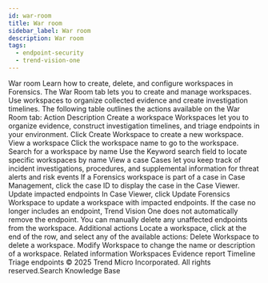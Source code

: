 ```yaml
---
id: war-room
title: War room
sidebar_label: War room
description: War room
tags:
  - endpoint-security
  - trend-vision-one
---
```


 War room Learn how to create, delete, and configure workspaces in Forensics. The War Room tab lets you to create and manage workspaces. Use workspaces to organize collected evidence and create investigation timelines. The following table outlines the actions available on the War Room tab: Action Description Create a workspace Workspaces let you to organize evidence, construct investigation timelines, and triage endpoints in your environment. Click Create Workspace to create a new workspace. View a workspace Click the workspace name to go to the workspace. Search for a workspace by name Use the Keyword search field to locate specific workspaces by name View a case Cases let you keep track of incident investigations, procedures, and supplemental information for threat alerts and risk events If a Forensics workspace is part of a case in Case Management, click the case ID to display the case in the Case Viewer. Update impacted endpoints In Case Viewer, click Update Forensics Workspace to update a workspace with impacted endpoints. If the case no longer includes an endpoint, Trend Vision One does not automatically remove the endpoint. You can manually delete any unaffected endpoints from the workspace. Additional actions Locate a workspace, click at the end of the row, and select any of the available actions: Delete Workspace to delete a workspace. Modify Workspace to change the name or description of a workspace. Related information Workspaces Evidence report Timeline Triage endpoints © 2025 Trend Micro Incorporated. All rights reserved.Search Knowledge Base